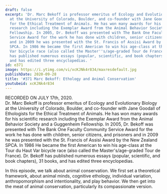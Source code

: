 ```yaml
---
draft: false
excerpt: 'Dr. Marc Bekoff is professor emeritus of Ecology and Evolutionary Biology
  at the University of Colorado, Boulder, and co-founder with Jane Goodall of Ethologists
  for the Ethical Treatment of Animals. He has won many awards for his scientific
  research including the Exemplar Award from the Animal Behavior Society and a Guggenheim
  Fellowship. In 2005, Dr. Bekoff was presented with The Bank One Faculty Community
  Service Award for the work he has done with children, senior citizens, and prisoners
  and in 2009 he was presented with the St. Francis of Assisi Award by the New Zealand
  SPCA. In 1986 He became the first American to win his age-class at the Tour du Haut
  Var bicycle race (also called the Master''s/age-graded Tour de France). Dr. Bekoff
  has published numerous essays (popular, scientific, and book chapters), 31 books,
  and has edited three encyclopedias. '
id: e371
image: https://i.ytimg.com/vi/xcKJNk4r834/maxresdefault.jpg
publishDate: 2020-09-28
title: '#371 Marc Bekoff: Ethology and Animal Conservation'
youtubeid: xcKJNk4r834
---
```

RECORDED ON JULY 17th, 2020.  
Dr. Marc Bekoff is professor emeritus of Ecology and Evolutionary Biology at the University of Colorado, Boulder, and co-founder with Jane Goodall of Ethologists for the Ethical Treatment of Animals. He has won many awards for his scientific research including the Exemplar Award from the Animal Behavior Society and a Guggenheim Fellowship. In 2005, Dr. Bekoff was presented with The Bank One Faculty Community Service Award for the work he has done with children, senior citizens, and prisoners and in 2009 he was presented with the St. Francis of Assisi Award by the New Zealand SPCA. In 1986 He became the first American to win his age-class at the Tour du Haut Var bicycle race (also called the Master's/age-graded Tour de France). Dr. Bekoff has published numerous essays (popular, scientific, and book chapters), 31 books, and has edited three encyclopedias. 

In this episode, we talk about animal conservation. We first set a theoretical framework, about animal minds, cognitive ethology, individual variation, anthropomorphism and intentionality, and play behavior. We then get into the meat of animal conservation, particularly its compassionate version.